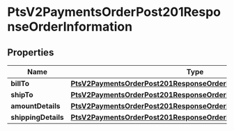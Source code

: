 
# PtsV2PaymentsOrderPost201ResponseOrderInformation

## Properties
Name | Type | Description | Notes
------------ | ------------- | ------------- | -------------
**billTo** | [**PtsV2PaymentsOrderPost201ResponseOrderInformationBillTo**](PtsV2PaymentsOrderPost201ResponseOrderInformationBillTo.md) |  |  [optional]
**shipTo** | [**PtsV2PaymentsOrderPost201ResponseOrderInformationShipTo**](PtsV2PaymentsOrderPost201ResponseOrderInformationShipTo.md) |  |  [optional]
**amountDetails** | [**PtsV2PaymentsOrderPost201ResponseOrderInformationAmountDetails**](PtsV2PaymentsOrderPost201ResponseOrderInformationAmountDetails.md) |  |  [optional]
**shippingDetails** | [**PtsV2PaymentsOrderPost201ResponseOrderInformationShippingDetails**](PtsV2PaymentsOrderPost201ResponseOrderInformationShippingDetails.md) |  |  [optional]



